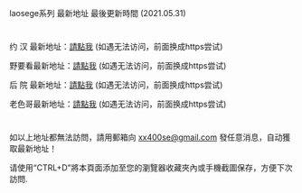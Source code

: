 laosege系列 最新地址 最後更新時間 (2021.05.31)
#
约 汉 最新地址：<a href="http://www.390sk.com" rel="nofollow">請點我</a>   (如遇无法访问，前面换成https尝试)

野要看最新地址：<a href="http://www.190bx.com" rel="nofollow">請點我</a>   (如遇无法访问，前面换成https尝试)

后 院 最新地址：<a href="http://www.17kxx.com" rel="nofollow">請點我</a>   (如遇无法访问，前面换成https尝试)

老色哥最新地址：<a href="http://www.210pn.com" rel="nofollow">請點我</a>   (如遇无法访问，前面换成https尝试)
#
如以上地址都無法訪問，請用郵箱向 xx400se@gmail.com 發任意消息，自动獲取最新地址！

请使用“CTRL+D”將本頁面添加至您的瀏覽器收藏夾內或手機截圖保存，方便下次訪問.
